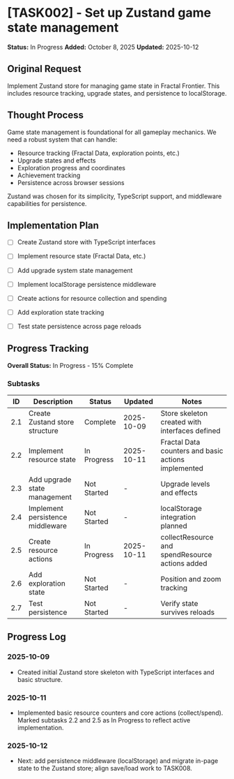# [TASK002] - Set up Zustand game state management

**Status:** In Progress
**Added:** October 8, 2025
**Updated:** 2025-10-12

## Original Request

Implement Zustand store for managing game state in Fractal Frontier. This includes resource tracking, upgrade states, and persistence to localStorage.

## Thought Process

Game state management is foundational for all gameplay mechanics. We need a robust system that can handle:

- Resource tracking (Fractal Data, exploration points, etc.)
- Upgrade states and effects
- Exploration progress and coordinates
- Achievement tracking
- Persistence across browser sessions

Zustand was chosen for its simplicity, TypeScript support, and middleware capabilities for persistence.

## Implementation Plan

- [ ] Create Zustand store with TypeScript interfaces
- [ ] Implement resource state (Fractal Data, etc.)
- [ ] Add upgrade system state management
- [ ] Implement localStorage persistence middleware
- [ ] Create actions for resource collection and spending
- [ ] Add exploration state tracking
- [ ] Test state persistence across page reloads


## Progress Tracking

**Overall Status:** In Progress - 15% Complete

### Subtasks

| ID  | Description           | Status                                     | Updated | Notes                |
| --- | --------------------- | ------------------------------------------ | ------- | -------------------- |
| 2.1 | Create Zustand store structure | Complete | 2025-10-09 | Store skeleton created with interfaces defined |
| 2.2 | Implement resource state | In Progress | 2025-10-11 | Fractal Data counters and basic actions implemented |
| 2.3 | Add upgrade state management | Not Started | - | Upgrade levels and effects |
| 2.4 | Implement persistence middleware | Not Started | - | localStorage integration planned |
| 2.5 | Create resource actions | In Progress | 2025-10-11 | collectResource and spendResource actions added |
| 2.6 | Add exploration state | Not Started | - | Position and zoom tracking |
| 2.7 | Test persistence | Not Started | - | Verify state survives reloads |

## Progress Log

### 2025-10-09

- Created initial Zustand store skeleton with TypeScript interfaces and basic structure.

### 2025-10-11

- Implemented basic resource counters and core actions (collect/spend). Marked subtasks 2.2 and 2.5 as In Progress to reflect active implementation.

### 2025-10-12

- Next: add persistence middleware (localStorage) and migrate in-page state to the Zustand store; align save/load work to TASK008.
